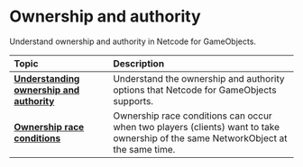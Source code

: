 # Ownership and authority

Understand ownership and authority in Netcode for GameObjects.

| **Topic**                       | **Description**                  |
| :------------------------------ | :------------------------------- |
| **[Understanding ownership and authority](basics/ownership.md)** | Understand the ownership and authority options that Netcode for GameObjects supports. |
| **[Ownership race conditions](basics/race-conditions.md)** | Ownership race conditions can occur when two players (clients) want to take ownership of the same NetworkObject at the same time. |